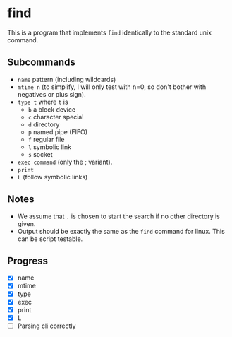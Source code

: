 # find

This is a program that implements `find` identically to the standard unix
command.

## Subcommands

- `name` pattern (including wildcards)
- `mtime n` (to simplify, I will only test with n=0, so don't bother with negatives or plus sign).
- `type t` where `t` is
  - `b` a block device
  - `c` character special
  - `d` directory
  - `p` named pipe (FIFO)
  - `f` regular file
  - `l` symbolic link
  - `s` socket
- `exec command` (only the ; variant).
- `print`
- `L` (follow symbolic links)

## Notes

- We assume that `.` is chosen to start the search if no other directory is given.
- Output should be exactly the same as the `find` command for linux. This can be
  script testable.

## Progress

- [x] name
- [x] mtime
- [x] type
- [x] exec
- [x] print
- [x] L
- [ ] Parsing cli correctly
